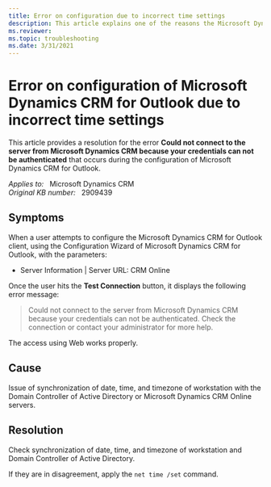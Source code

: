 ```yaml
---
title: Error on configuration due to incorrect time settings
description: This article explains one of the reasons the Microsoft Dynamics CRM for Outlook Client fails to configure correctly.
ms.reviewer: 
ms.topic: troubleshooting
ms.date: 3/31/2021
---
```

# Error on configuration of Microsoft Dynamics CRM for Outlook due to incorrect time settings

This article provides a resolution for the error **Could not connect to the server from Microsoft Dynamics CRM because your credentials can not be authenticated** that occurs during the configuration of Microsoft Dynamics CRM for Outlook.

_Applies to:_ &nbsp; Microsoft Dynamics CRM  
_Original KB number:_ &nbsp; 2909439

## Symptoms

When a user attempts to configure the Microsoft Dynamics CRM for Outlook client, using the Configuration Wizard of Microsoft Dynamics CRM for Outlook, with the parameters:

- Server Information | Server URL: CRM Online

Once the user hits the **Test Connection** button, it displays the following error message:

> Could not connect to the server from Microsoft Dynamics CRM because your credentials can not be authenticated. Check the connection or contact your administrator for more help.

The access using Web works properly.

## Cause

Issue of synchronization of date, time, and timezone of workstation with the Domain Controller of Active Directory or Microsoft Dynamics CRM Online servers.

## Resolution

Check synchronization of date, time, and timezone of workstation and Domain Controller of Active Directory.

If they are in disagreement, apply the `net time /set` command.
